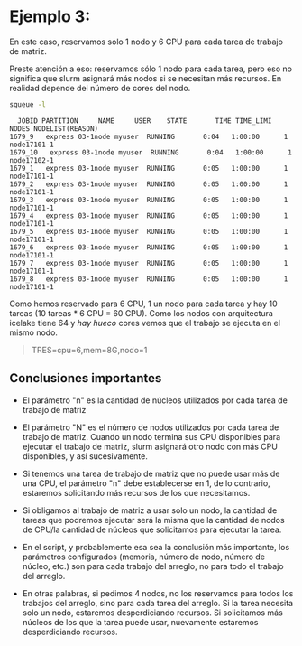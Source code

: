 # Ejemplo 3: 

En este caso, reservamos solo 1 nodo y 6 CPU para cada tarea de trabajo de matriz. 

Preste atención a eso: reservamos sólo 1 nodo para cada tarea, pero eso no significa que slurm asignará más nodos si se necesitan más recursos. En realidad depende del número de cores del nodo.

```sh 
squeue -l
```
```
  JOBID PARTITION     NAME     USER    STATE       TIME TIME_LIMI  NODES NODELIST(REASON)
1679_9   express 03-1node myuser  RUNNING       0:04   1:00:00      1 node17101-1
1679_10   express 03-1node myuser  RUNNING       0:04   1:00:00      1 node17102-1
1679_1   express 03-1node myuser  RUNNING       0:05   1:00:00      1 node17101-1
1679_2   express 03-1node myuser  RUNNING       0:05   1:00:00      1 node17101-1
1679_3   express 03-1node myuser  RUNNING       0:05   1:00:00      1 node17101-1
1679_4   express 03-1node myuser  RUNNING       0:05   1:00:00      1 node17101-1
1679_5   express 03-1node myuser  RUNNING       0:05   1:00:00      1 node17101-1
1679_6   express 03-1node myuser  RUNNING       0:05   1:00:00      1 node17101-1
1679_7   express 03-1node myuser  RUNNING       0:05   1:00:00      1 node17101-1
1679_8   express 03-1node myuser  RUNNING       0:05   1:00:00      1 node17101-1
```

Como hemos reservado para 6 CPU, 1 un nodo para cada tarea y hay 10 tareas (10 tareas * 6 CPU = 60 CPU). Como los nodos con arquitectura icelake tiene 64 y _hay hueco_ cores vemos que el trabajo se ejecuta en el mismo nodo. 

> TRES=cpu=6,mem=8G,nodo=1



## Conclusiones importantes

* El parámetro "n" es la cantidad de núcleos utilizados por cada tarea de trabajo de matriz

* El parámetro "N" es el número de nodos utilizados por cada tarea de trabajo de matriz. Cuando un nodo termina sus CPU disponibles para ejecutar el trabajo de matriz, slurm asignará otro nodo con más CPU disponibles, y así sucesivamente.

* Si tenemos una tarea de trabajo de matriz que no puede usar más de una CPU, el parámetro "n" debe establecerse en 1, de lo contrario, estaremos solicitando más recursos de los que necesitamos.

* Si obligamos al trabajo de matriz a usar solo un nodo, la cantidad de tareas que podremos ejecutar será la misma que la cantidad de nodos de CPU/la cantidad de núcleos que solicitamos para ejecutar la tarea.

* En el script, y probablemente esa sea la conclusión más importante, los parámetros configurados (memoria, número de nodo, número de núcleo, etc.) son para cada trabajo del arreglo, no para todo el trabajo del arreglo.

* En otras palabras, si pedimos 4 nodos, no los reservamos para todos los trabajos del arreglo, sino para cada tarea del arreglo. Si la tarea necesita solo un nodo, estaremos desperdiciando recursos. Si solicitamos más núcleos de los que la tarea puede usar, nuevamente estaremos desperdiciando recursos.
